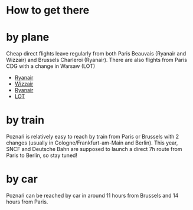 # How to get there

# by plane
Cheap direct flights leave regularly from both Paris Beauvais (Ryanair and Wizzair) and Brussels Charleroi (Ryanair). There are also flights from Paris CDG with a change in Warsaw (LOT)

- [Ryanair](https://ryanair.com)
- [Wizzair](https://wizzair.com)
- [Ryanair](https://ryanair.com)
- [LOT](https://lot.com)

# by train
Poznań is relatively easy to reach by train from Paris or Brussels with 2 changes (usually in Cologne/Frankfurt-am-Main and Berlin). This year, SNCF and Deutsche Bahn are supposed to launch a direct 7h route from Paris to Berlin, so stay tuned!

# by car
Poznań can be reached by car in around 11 hours from Brussels and 14 hours from Paris.
